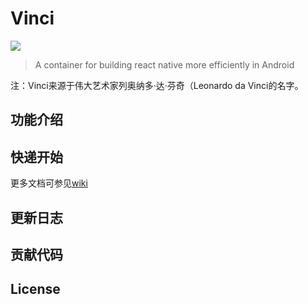 # Vinci

<img src="https://github.com/guoxiaoxing/vinci/raw/master/art/vinci_logo.jpg"/>

>A container for building react native more efficiently in Android

注：Vinci来源于伟大艺术家列奥纳多·达·芬奇（Leonardo da Vinci的名字。

## 功能介绍

## 快递开始

更多文档可参见[wiki](https://github.com/guoxiaoxing/vinci/wiki)

## 更新日志

## 贡献代码

## License